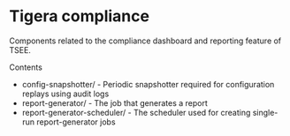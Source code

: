 # Tigera compliance

Components related to the compliance dashboard and reporting feature of TSEE.

Contents
  * config-snapshotter/ - Periodic snapshotter required for configuration replays using audit logs
  * report-generator/ - The job that generates a report
  * report-generator-scheduler/ - The scheduler used for creating single-run report-generator jobs
